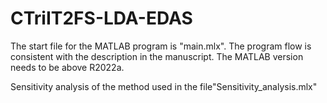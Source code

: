 # CTriIT2FS-LDA-EDAS
The start file for the MATLAB program is "main.mlx". The program flow is consistent with the description in the manuscript.
The MATLAB version needs to be above R2022a.

Sensitivity analysis of the method used in the file"Sensitivity_analysis.mlx" 
